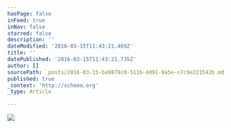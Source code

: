 ```yaml
---
hasPage: false
inFeed: true
inNav: false
starred: false
description: ''
dateModified: '2016-03-15T11:43:21.469Z'
title: ''
datePublished: '2016-03-15T11:43:21.735Z'
author: []
sourcePath: _posts/2016-03-15-ba9879c0-511b-4d91-9a5e-c7c9e221542b.md
published: true
_context: 'http://schema.org'
_type: Article

---
```

![](https://the-grid-user-content.s3-us-west-2.amazonaws.com/1e110f2d-0583-4561-9aa1-4ca72ccbae96.jpg)